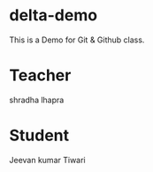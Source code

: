 # delta-demo
This is a Demo for Git &amp; Github class.

# Teacher
shradha lhapra

# Student
Jeevan kumar Tiwari
